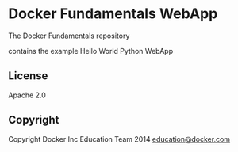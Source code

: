 Docker Fundamentals WebApp
==========================

The Docker Fundamentals repository 

contains the example Hello World Python WebApp

## License

Apache 2.0

## Copyright

Copyright Docker Inc Education Team 2014 <education@docker.com>

